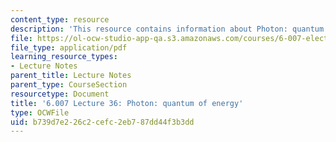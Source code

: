```yaml
---
content_type: resource
description: 'This resource contains information about Photon: quantum of energy.'
file: https://ol-ocw-studio-app-qa.s3.amazonaws.com/courses/6-007-electromagnetic-energy-from-motors-to-lasers-spring-2011/b739d7e226c2cefc2eb787dd44f3b3dd_MIT6_007S11_lec36.pdf
file_type: application/pdf
learning_resource_types:
- Lecture Notes
parent_title: Lecture Notes
parent_type: CourseSection
resourcetype: Document
title: '6.007 Lecture 36: Photon: quantum of energy'
type: OCWFile
uid: b739d7e2-26c2-cefc-2eb7-87dd44f3b3dd
---
```

